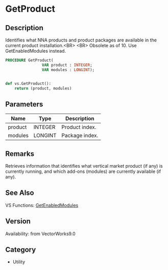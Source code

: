# GetProduct

## Description
Identifies what NNA products and product packages are available in the current product installation.&lt;BR&gt;
&lt;BR&gt;
Obsolete as of 10. Use GetEnabledModules instead.

```pascal
PROCEDURE GetProduct(
				VAR product : INTEGER;
				VAR modules : LONGINT);
```

```python

def vs.GetProduct():
    return (product, modules)
```

## Parameters
|Name|Type|Description|
|---|---|---|
|product|INTEGER|Product index.|
|modules|LONGINT|Package index.|

## Remarks
Retrieves information that identifies what vertical market product (if any) is currently running, and which add-ons (modules) are currently available (if any).

## See Also
VS Functions:
[GetEnabledModules](GetEnabledModules.md)

## Version
Availability: from VectorWorks9.0
## Category
* Utility

